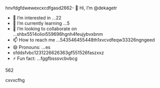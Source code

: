 hnvfdgfdwewexcxcdfgasd2662- 👋 Hi, I’m @dekagetr
- 👀 I’m interested in ...22
- 🌱 I’m currently learning ...5
- 💞️ I’m looking to collaborate on ...shbx5514olioi559696hgnh4feujybvxbnm
- 📫 How to reach me ...543546455448th1xvcvdfeqw33326ngngeed
- 😄 Pronouns: ...es
- sfddsfvbc1231226626363gf551526faszxxz
- ⚡ Fun fact: ...fggfbsssvcbvbcg
<!---ads2dfgvcbdsf
dekagetr/dekagetr is a ✨ special ✨ repositor456y becaus456 its `README.md` (this file) appears on your GitHub profildgfe.696ccx
You can click the Preview link to take a look at your changes.vhxcvxcv
--->562
cxvxcfhg
